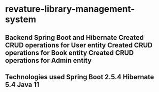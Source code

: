 # revature-library-management-system


<h2>Backend Spring Boot and Hibernate
Created CRUD operations for User entity
Created CRUD operations for Book entity
Created CRUD operations for Admin entity

<h2>Technologies used
Spring Boot 2.5.4
Hibernate 5.4
Java 11
